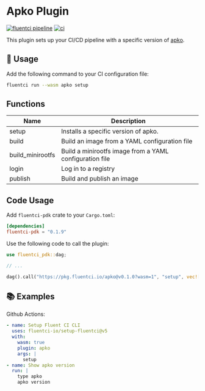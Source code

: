 # Apko Plugin

[![fluentci pipeline](https://shield.fluentci.io/x/apko)](https://pkg.fluentci.io/apko)
[![ci](https://github.com/fluentci-io/apko-plugin/actions/workflows/ci.yml/badge.svg)](https://github.com/fluentci-io/apko-plugin/actions/workflows/ci.yml)

This plugin sets up your CI/CD pipeline with a specific version of [apko](https://github.com/chainguard-dev/apko).

## 🚀 Usage

Add the following command to your CI configuration file:

```bash
fluentci run --wasm apko setup
```

## Functions

| Name   | Description                                |
| ------ | ------------------------------------------ |
| setup  | Installs a specific version of apko.       |
| build  |  Build an image from a YAML configuration file |
| build_minirootfs |  Build a minirootfs image from a YAML configuration file |
| login | Log in to a registry |
| publish | Build and publish an image |


## Code Usage

Add `fluentci-pdk` crate to your `Cargo.toml`:

```toml
[dependencies]
fluentci-pdk = "0.1.9"
```

Use the following code to call the plugin:

```rust
use fluentci_pdk::dag;

// ...

dag().call("https://pkg.fluentci.io/apko@v0.1.0?wasm=1", "setup", vec!["latest"])?;
```

## 📚 Examples

Github Actions:

```yaml
- name: Setup Fluent CI CLI
  uses: fluentci-io/setup-fluentci@v5
  with:
    wasm: true
    plugin: apko
    args: |
      setup
- name: Show apko version
  run: |
    type apko
    apko version
```
